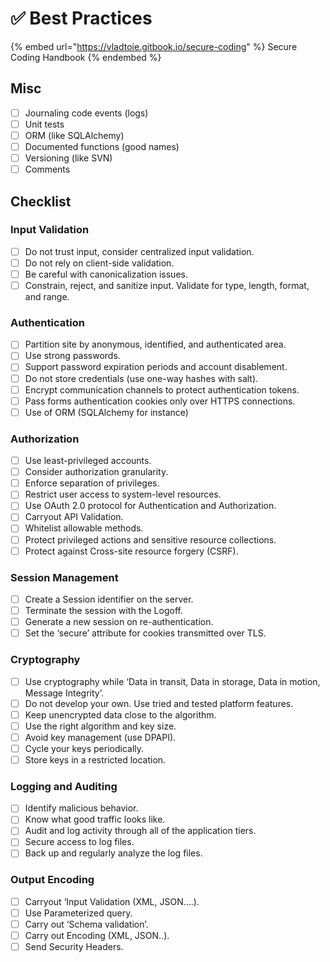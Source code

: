# ✅ Best Practices

{% embed url="https://vladtoie.gitbook.io/secure-coding" %}
Secure Coding Handbook
{% endembed %}

## Misc

* [ ] Journaling code events (logs)
* [ ] Unit tests
* [ ] ORM (like SQLAlchemy)
* [ ] Documented functions (good names)
* [ ] Versioning (like SVN)
* [ ] Comments

## Checklist

### Input Validation

* [ ] Do not trust input, consider centralized input validation.
* [ ] Do not rely on client-side validation.
* [ ] Be careful with canonicalization issues.
* [ ] Constrain, reject, and sanitize input. Validate for type, length, format, and range.

### Authentication

* [ ] Partition site by anonymous, identified, and authenticated area.
* [ ] Use strong passwords.
* [ ] Support password expiration periods and account disablement.
* [ ] Do not store credentials (use one-way hashes with salt).
* [ ] Encrypt communication channels to protect authentication tokens.
* [ ] Pass forms authentication cookies only over HTTPS connections.
* [ ] Use of ORM (SQLAlchemy for instance)

### Authorization

* [ ] Use least-privileged accounts.
* [ ] Consider authorization granularity.
* [ ] Enforce separation of privileges.
* [ ] Restrict user access to system-level resources.
* [ ] Use OAuth 2.0 protocol for Authentication and Authorization.
* [ ] Carryout API Validation.
* [ ] Whitelist allowable methods.
* [ ] Protect privileged actions and sensitive resource collections.
* [ ] Protect against Cross-site resource forgery (CSRF).

### Session Management

* [ ] Create a Session identifier on the server.
* [ ] Terminate the session with the Logoff.
* [ ] Generate a new session on re-authentication.
* [ ] Set the ‘secure’ attribute for cookies transmitted over TLS.

### Cryptography

* [ ] Use cryptography while ‘Data in transit, Data in storage, Data in motion, Message Integrity’.
* [ ] Do not develop your own. Use tried and tested platform features.
* [ ] Keep unencrypted data close to the algorithm.
* [ ] Use the right algorithm and key size.
* [ ] Avoid key management (use DPAPI).
* [ ] Cycle your keys periodically.
* [ ] Store keys in a restricted location.

### Logging and Auditing

* [ ] Identify malicious behavior.
* [ ] Know what good traffic looks like.
* [ ] Audit and log activity through all of the application tiers.
* [ ] Secure access to log files.
* [ ] Back up and regularly analyze the log files.

### Output Encoding

* [ ] Carryout ‘Input Validation (XML, JSON….).
* [ ] Use Parameterized query.
* [ ] Carry out ‘Schema validation’.
* [ ] Carry out Encoding (XML, JSON..).
* [ ] Send Security Headers.
